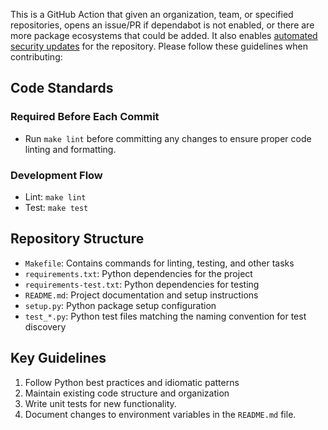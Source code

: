 This is a GitHub Action that given an organization, team, or specified repositories, opens an issue/PR if dependabot is not enabled, or there are more package ecosystems that could be added. It also enables [automated security updates](https://docs.github.com/en/code-security/dependabot/dependabot-security-updates/configuring-dependabot-security-updates#managing-dependabot-security-updates-for-your-repositories) for the repository. Please follow these guidelines when contributing:

## Code Standards

### Required Before Each Commit

- Run `make lint` before committing any changes to ensure proper code linting and formatting.

### Development Flow

- Lint: `make lint`
- Test: `make test`

## Repository Structure

- `Makefile`: Contains commands for linting, testing, and other tasks
- `requirements.txt`: Python dependencies for the project
- `requirements-test.txt`: Python dependencies for testing
- `README.md`: Project documentation and setup instructions
- `setup.py`: Python package setup configuration
- `test_*.py`: Python test files matching the naming convention for test discovery

## Key Guidelines

1. Follow Python best practices and idiomatic patterns
2. Maintain existing code structure and organization
3. Write unit tests for new functionality.
4. Document changes to environment variables in the `README.md` file.
